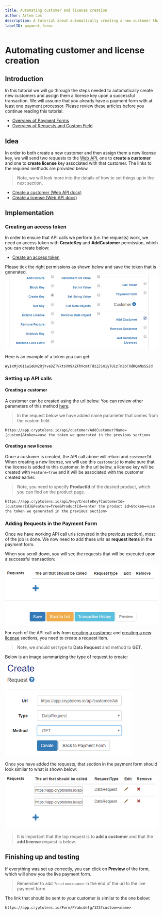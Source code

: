 ```yaml
---
title: Automating customer and license creation
author: Artem Los
description: A tutorial about automatically creating a new customer that we later associate with a new license key.
labelID: payment_forms
---
```


# Automating customer and license creation

## Introduction
In this tutorial we will go through the steps needed to automatically create new customers and assign them a license key upon a successful transaction.
We will assume that you already have a payment form with at least one payment processor. Please review these articles before you continue reading this tutorial:

* [Overview of Payment Forms](/payment-form/index)
* [Overview of Requests and Custom Field](/payment-form/request)

## Idea

In order to both create a new customer and then assign them a new license key, we will send two requests to the [Web API](https://app.cryptolens.io/docs/api/v3), one to **create a customer** and one to **create license** key associated with that customer. The links to the required methods are provided below.

> Note, we will look more into the details of how to set things up in the next section.

* [Create a customer (Web API docs)](https://app.cryptolens.io/docs/api/v3/Customer)
* [Create a license (Web API docs)](https://app.cryptolens.io/docs/api/v3/CreateKey)

## Implementation

### Creating an access token
In order to ensure that API calls we perform (i.e. the requests) work, we need an access token with **CreateKey** and **AddCustomer** permission, which you can create below:

* [Create an access token](https://app.cryptolens.io/User/AccessToken#/newtoken)

Please tick the right permissions as shown below and save the token that is generated.
![](/images/payment-form-auto-key-create-1.png)

Here is an example of a token you can get:
```
WyIxMjc0IiwieUN2RjYveDZTVktsVm9XZFhVcmtTdzZJSm1yTU1zTnZoTXdKQmNsSSJd
```

### Setting up API calls

#### Creating a customer
A customer can be created using the url below. You can review other parameters of this method [here](https://app.cryptolens.io/docs/api/v3/Customer).

> In the request below we have added name parameter that comes from the custom field.

```
https://app.cryptolens.io/api/customer/AddCustomer?Name=[custom]&token=<use the token we generated in the previous section>
```

#### Creating a new license

Once a customer is created, the API call above will return and `customerId`. When creating a new license, we will use this `customerId` to make sure that the license is added to this customer. In the url below, a license key will be created with `Feature=True` and it will be associated with the customer created earlier.

> Note, you need to specify **ProductId** of the desired product, which you can find on the product page.

```
https://app.cryptolens.io/api/key/CreateKey?CustomerId=[customerId]&Feature=True&ProductId=<enter the product id>&token=<use the token we generated in the previous section>
```

### Adding Requests in the Payment Form
Once we have working API call urls (covered in the previous section), most of the job is done. We now need to add these urls as **request items** in the payment form.

When you scroll down, you will see the requests that will be executed upon a successful transaction:

![](/images/payment-form-auto-key-create-2.png)

For each of the API call urls from [creating a customer](#creating-a-customer) and [creating a new license](#creating-a-new-license) sections, you need to create a request item.

> Note, we should set type to **Data Request** and method to **GET**.

Below is an image summarizing the type of request to create:

![](/images/payment-form-auto-key-create-3.png)

Once you have added the requests, that section in the payment form should look similar to what is shown below:

![](/images/payment-form-auto-key-create-4.png)

> It is important that the top request is to **add a customer** and that the **add license** request is below.

## Finishing up and testing
If everything was set up correctly, you can click on **Preview** of the form, which will show you the live payment form.

> Remember to add `?custom=<name>` in the end of the url to the live payment form.

The link that should be sent to your customer is similar to the one below:

```
https://app.cryptolens.io/Form/P/abcdefg/123?custom=<name>
```